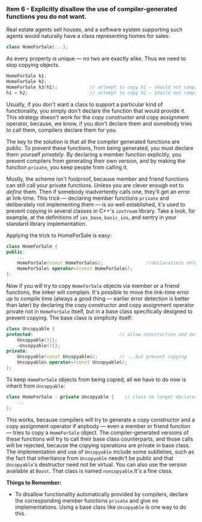 ### Item 6 - Explicitly disallow the use of compiler-generated functions you do not want.
Real estate agents sell houses, and a software system supporting such agents would naturally have a class representing homes for sales:
```C++
class HomeForSale{...};
```
As every property is unique — no two are exactly alike. Thus we need to stop copying objects.
```C++
HomeForSale h1;
HomeForSale h2;
HomeForSale h3(h1);            // attempt to copy h1 — should not compile!
h1 = h2;                       // attempt to copy h2 — should not compile!
```
Usually, if you don't want a class to support a particular kind of functionality, you simply don't declare the function that would provide it. This strategy doesn't work for the copy constructor and copy assignment operator, because, we know, if you don't declare them and somebody tries to call them, compilers declare them for you.

The key to the solution is that all the compiler generated functions are public. To prevent these functions, from being generated, you must declare them yourself _privately_. By declaring a member function explicitly, you prevent compilers from generating their own version, and by making the function `private`, you keep people from calling it.

Mostly, the scheme isn't foolproof, because member and friend functions can still call your private functions. Unless you are clever enough not to _define_ them. Then if somebody inadvertently calls one, they'll get an error at link-time. This trick — declaring member functions `private` and deliberately not implementing them — is so well established, it's used to prevent copying in several classes in C++'s `iostream` library. Take a look, for example, at the definitions of `ios_base`, `basic_ios`, and sentry in your standard library implementation.

Applying the trick to HomeForSale is easy:
```C++
class HomeForSale {
public:
    ...
    HomeForSale(const HomeForSale&);                //declarations only
    HomeForSale& operator=(const HomeForSale&);
};
```
Now if you will try to copy `HomeForSale` objects via member or a friend functions, the linker will complain.
It's possible to move the link-time error up to compile time (always a good thing — earlier error detection is better than later) by declaring the copy constructor and copy assignment operator private not in `HomeForSale` itself, but in a base class specifically designed to prevent copying. The base class is simplicity itself:
```C++
class Uncopyable {
protected:                                // allow construction and destruction of derived objects.
    Uncopyable(){};
    ~Uncopyable(){};
private:
    Uncopyable(const Uncopyable&);        // ...but prevent copying
    Uncopyable& operator=(const Uncopyable&);
};
```
To keep `HomeForSale` objects from being copied, all we have to do now is inherit from `Uncopyable`:
```C++
class HomeForSale : private Uncopyable {    // class no longer declares copy ctor or copy assignment operator.
    ...
};
```
This works, because compilers will try to generate a copy constructor and a copy assignment operator if anybody — even a member or friend function — tries to copy a `HomeForSale` object. The compiler-generated versions of these functions will try to call their base class counterparts, and those calls will be rejected, because the copying operations are private in base class.
The implementation and use of `Uncopyable` include some subtleties, such as the fact that inheritance from `Uncopyable` needn't be public and that `Uncopyable`'s destructor need not be virtual. You can also use the version available at `Boost`. That class is named `noncopyable`.It's a fine class.

**Things to Remember:**
* To disallow functionality automatically provided by compilers, declare the corresponding member functions `private` and give no implementations. Using a base class like `Uncopyable` is one way to do this.








